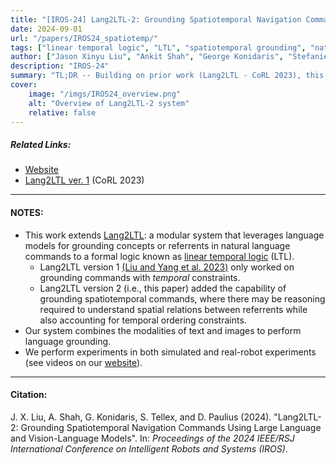```yaml
---
title: "[IROS-24] Lang2LTL-2: Grounding Spatiotemporal Navigation Commands Using Large Language and Vision-Language Models "
date: 2024-09-01
url: "/papers/IROS24_spatiotemp/"
tags: ["linear temporal logic", "LTL", "spatiotemporal grounding", "natural language", "foundation models", "vision-language models", "VLM", "large language models", "LLM", "word embedding"]
author: ["Jason Xinyu Liu", "Ankit Shah", "George Konidaris", "Stefanie Tellex", "David Paulius"]
description: "IROS-24"
summary: "TL;DR -- Building on prior work (Lang2LTL - CoRL 2023), this paper introduces a modular system that enables robots to follow natural language commands with spatiotemporal referring expressions. This system leverages multi-modal foundation models as well as linear temporal logic."
cover:
    image: "/imgs/IROS24_overview.png"
    alt: "Overview of Lang2LTL-2 system"
    relative: false
---
```


##### Related Links:

+ [Website](https://spatiotemporal-ground.github.io/)
+ [Lang2LTL ver. 1](https://lang2ltl.github.io/) (CoRL 2023)

---

#### NOTES:

+ This work extends [Lang2LTL](https://lang2ltl.github.io/): a modular system that leverages language models for grounding concepts or referrents in natural language commands to a formal logic known as [linear temporal logic](https://en.wikipedia.org/wiki/Linear_temporal_logic) (LTL).
    + Lang2LTL version 1 [(Liu and Yang et al. 2023)](https://arxiv.org/abs/2302.11649) only worked on grounding commands with _temporal_ constraints.
    + Lang2LTL version 2 (i.e., this paper) added the capability of grounding spatiotemporal commands, where there may be reasoning required to understand spatial relations between referrents while also accounting for temporal ordering constraints.
+ Our system combines the modalities of text and images to perform language grounding.
+ We perform experiments in both simulated and real-robot experiments (see videos on our [website](https://spatiotemporal-ground.github.io/)).

---

#### Citation:

J. X. Liu, A. Shah, G. Konidaris, S. Tellex, and D. Paulius (2024). "Lang2LTL-2: Grounding Spatiotemporal Navigation Commands Using Large Language and Vision-Language Models". In: *Proceedings of the 2024 IEEE/RSJ International Conference on Intelligent Robots and Systems (IROS)*.